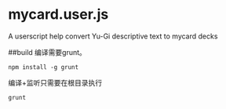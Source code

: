 mycard.user.js
==============

A userscript help  convert Yu-Gi descriptive text to mycard decks

##build
编译需要grunt。

```
npm install -g grunt
```

编译+监听只需要在根目录执行
```
grunt
```
